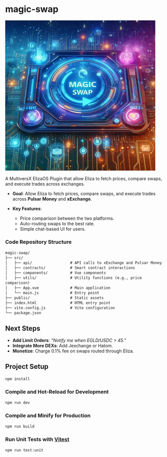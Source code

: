 # magic-swap

![logo](docs/imgs/magic-swap-plugin_logo.jpg)

A MultiversX ElizaOS Plugin that allow Eliza to fetch prices, compare swaps, and execute trades across exchanges.

- **Goal**: Allow Eliza to fetch prices, compare swaps, and execute trades across **Pulsar Money** and **xExchange**.
- **Key Features**:

  - Price comparison between the two platforms.
  - Auto-routing swaps to the best rate.
  - Simple chat-based UI for users.

### **Code Repository Structure**

    magic-swap/
    ├── src/
    │   ├── api/                 # API calls to xExchange and Pulsar Money
    │   ├── contracts/           # Smart contract interactions
    │   ├── components/          # Vue components
    │   ├── utils/               # Utility functions (e.g., price comparison)
    │   ├── App.vue              # Main application
    │   └── main.js              # Entry point
    ├── public/                  # Static assets
    ├── index.html               # HTML entry point
    ├── vite.config.js           # Vite configuration
    └── package.json

## Next Steps

- **Add Limit Orders**: _“Notify me when EGLD/USDC > 45.”_
- **Integrate More DEXs**: Add Jexchange or Hatom.
- **Monetize**: Charge 0.1% fee on swaps routed through Eliza.

## Project Setup

```sh
npm install
```

### Compile and Hot-Reload for Development

```sh
npm run dev
```

### Compile and Minify for Production

```sh
npm run build
```

### Run Unit Tests with [Vitest](https://vitest.dev/)

```sh
npm run test:unit
```
